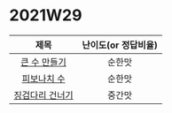 # 2021W29

| 제목 | 난이도(or 정답비율) |
|:------:|:-----:|
| [큰 수 만들기](https://programmers.co.kr/learn/courses/30/lessons/42883) | 순한맛 |
| [피보나치 수](https://programmers.co.kr/learn/courses/30/lessons/12945) | 순한맛 |
| [징검다리 건너기](https://programmers.co.kr/learn/courses/30/lessons/64062) | 중간맛 |